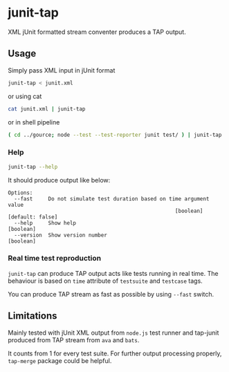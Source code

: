 # junit-tap

XML jUnit formatted stream conventer produces a TAP output.

## Usage

Simply pass XML input in jUnit format

```sh
junit-tap < junit.xml
```

or using cat

```sh
cat junit.xml | junit-tap
```

or in shell pipeline

```sh
( cd ../gource; node --test --test-reporter junit test/ ) | junit-tap | tap-merge | faucet
```

### Help

```sh
junit-tap --help
```

It should produce output like below:

```
Options:
  --fast     Do not simulate test duration based on time argument value
                                                      [boolean] [default: false]
  --help     Show help                                                 [boolean]
  --version  Show version number                                       [boolean]
```

### Real time test reproduction

`junit-tap` can produce TAP output acts like tests running in real time.
The behaviour is based on `time` attribute of `testsuite` and `testcase` tags.

You can produce TAP stream as fast as possible by using `--fast` switch.

## Limitations

Mainly tested with jUnit XML output from `node.js` test runner and tap-junit produced from TAP stream from `ava` and `bats`.

It counts from 1 for every test suite.
For further output processing properly, `tap-merge` package could be helpful.
